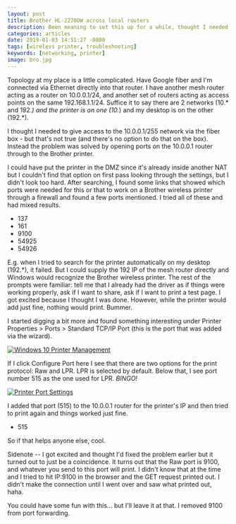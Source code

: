 ```yaml
---
layout: post
title: Brother HL-2270DW across local routers
description: Been meaning to set this up for a while, thought I needed access to the fiber box.
categories: articles
date: 2019-01-03 14:51:27 -0800
tags: [wireless printer, troubleshooting]
keywords: [networking, printer]
image: bro.jpg
---
```


Topology at my place is a little complicated. Have Google fiber and I'm connected via Ethernet directly into that router. I have another mesh router acting as a router on 10.0.0.1/24, and another set of routers acting as access points on the same 192.168.1.1/24. Suffice it to say there are 2 networks (10.* and 192.*) and the printer is on one (10.*) and my desktop is on the other (192.*).

I thought I needed to give access to the 10.0.0.1/255 network via the fiber box - but that's not true (and there's no option to do that on the box). Instead the problem was solved by opening ports on the 10.0.0.1 router through to the Brother printer.

I could have put the printer in the DMZ since it's already inside another NAT but I couldn't find that option on first pass looking through the settings, but I didn't look too hard. After searching, I found some links that showed which ports were needed for this or that to work on a Brother wireless printer through a firewall and found a few ports mentioned. I tried all of these and had mixed results.

* 137
* 161
* 9100
* 54925
* 54926

E.g. when I tried to search for the printer automatically on my desktop (192.*), it failed. But I could supply the 192 IP of the mesh router directly and Windows would recognize the Brother wireless printer. The rest of the prompts were familiar:  tell me that I already had the driver as if things were working properly, ask if I want to share, ask if I want to print a test page. I got excited because I thought I was done. However, while the printer would add just fine,  nothing would print. Bummer.

I started digging a bit more and found something interesting under Printer Properties > Ports > Standard TCP/IP Port (this is the port that was added via the wizard). 

[![Windows 10 Printer Management]({{site.root}}/assets/img/190103-brother-manage.png)]()

If I click Configure Port here I see that there are two options for the print protocol:  Raw and LPR. LPR is selected by default. Below that, I see port number 515 as the one used for LPR.  *BINGO!*

[![Printer Port Settings]({{site.root}}/assets/img/190103-brother.png)]()

I added that port (515) to the 10.0.0.1 router for the printer's IP and then tried to print again and things worked just fine.

* 515

So if that helps anyone else, cool.

Sidenote -- I got excited and thought I'd fixed the problem earlier but it turned out to just be a coincidence. It turns out that the Raw port is 9100, and whatever you send to this port will print. I didn't know that at the time and I tried to hit IP:9100 in the browser and the GET request printed out. I didn't make the connection until I went over and saw what printed out, haha.

You could have some fun with this... but I'll leave it at that. I removed 9100 from port forwarding.